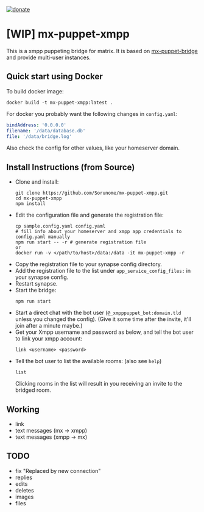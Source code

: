 [![donate](https://liberapay.com/assets/widgets/donate.svg)](https://liberapay.com/rkd/donate)

# [WIP] mx-puppet-xmpp
This is a xmpp puppeting bridge for matrix. It is based on [mx-puppet-bridge](https://github.com/Sorunome/mx-puppet-bridge) and provide multi-user instances.

##

## Quick start using Docker

To build docker image:

```
docker build -t mx-puppet-xmpp:latest .
```

For docker you probably want the following changes in `config.yaml`:

```yaml
bindAddress: '0.0.0.0'
filename: '/data/database.db'
file: '/data/bridge.log'
```

Also check the config for other values, like your homeserver domain.

## Install Instructions (from Source)

*   Clone and install:
    ```
    git clone https://github.com/Sorunome/mx-puppet-xmpp.git
    cd mx-puppet-xmpp
    npm install
*   Edit the configuration file and generate the registration file:
    ```
    cp sample.config.yaml config.yaml
    # fill info about your homeserver and xmpp app credentials to config.yaml manually
    npm run start -- -r # generate registration file
    or
    docker run -v </path/to/host>/data:/data -it mx-puppet-xmpp -r
    ```
*   Copy the registration file to your synapse config directory.
*   Add the registration file to the list under `app_service_config_files:` in your synapse config.
*   Restart synapse.
*   Start the bridge:
    ```
    npm run start
    ```
*   Start a direct chat with the bot user (`@_xmpppuppet_bot:domain.tld` unless you changed the config).
    (Give it some time after the invite, it'll join after a minute maybe.)
*   Get your Xmpp username and password as below, and tell the bot user to link your xmpp account:
    ```
    link <username> <password>
    ```
*   Tell the bot user to list the available rooms: (also see `help`)
    ```
    list
    ```
    Clicking rooms in the list will result in you receiving an invite to the bridged room.

## Working

- link
- text messages (mx -> xmpp)
- text messages (xmpp -> mx)

## TODO

- fix "Replaced by new connection"
- replies
- edits
- deletes
- images
- files